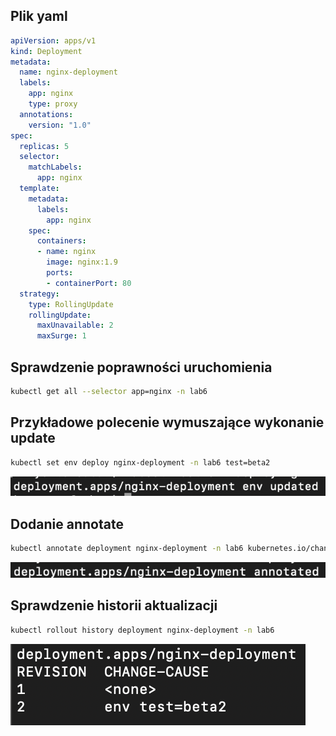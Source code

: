 ## Plik yaml
```yaml
apiVersion: apps/v1
kind: Deployment
metadata:
  name: nginx-deployment
  labels:
    app: nginx
    type: proxy
  annotations:
    version: "1.0"
spec:
  replicas: 5
  selector:
    matchLabels:
      app: nginx
  template:
    metadata:
      labels:
        app: nginx
    spec:
      containers:
      - name: nginx
        image: nginx:1.9
        ports:
        - containerPort: 80
  strategy:
    type: RollingUpdate
    rollingUpdate:
      maxUnavailable: 2
      maxSurge: 1
```

## Sprawdzenie poprawności uruchomienia
```zsh
kubectl get all --selector app=nginx -n lab6
```

## Przykładowe polecenie wymuszające wykonanie update
```zsh
kubectl set env deploy nginx-deployment -n lab6 test=beta2
```
![update_succes](screens/update_succes.png)

## Dodanie annotate
```zsh
kubectl annotate deployment nginx-deployment -n lab6 kubernetes.io/change-cause="env test=beta2"
```
![annotate](screens/annotate.png)

## Sprawdzenie historii aktualizacji
```zsh
kubectl rollout history deployment nginx-deployment -n lab6
```
![history](screens/history.png)